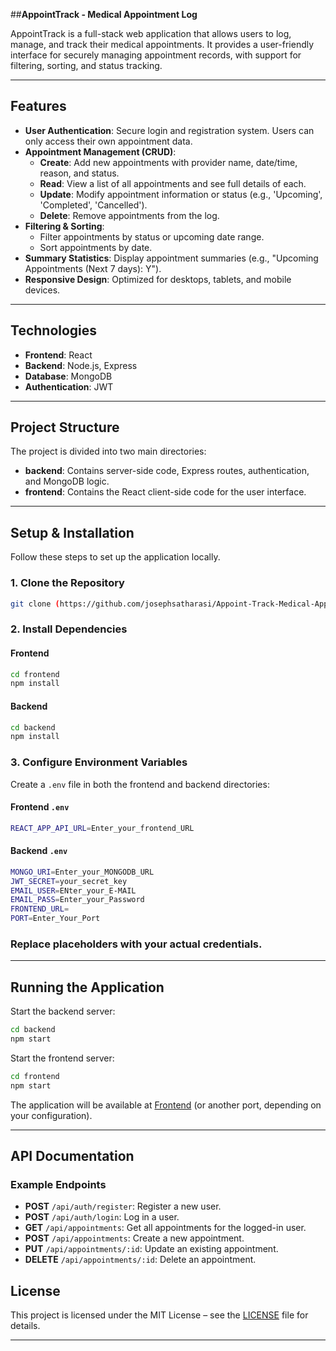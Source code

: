 ##**AppointTrack - Medical Appointment Log**


AppointTrack is a full-stack web application that allows users to log, manage, and track their medical appointments. It provides a user-friendly interface for securely managing appointment records, with support for filtering, sorting, and status tracking.

---

## Features

- **User Authentication**: Secure login and registration system. Users can only access their own appointment data.
- **Appointment Management (CRUD)**:
  - **Create**: Add new appointments with provider name, date/time, reason, and status.
  - **Read**: View a list of all appointments and see full details of each.
  - **Update**: Modify appointment information or status (e.g., 'Upcoming', 'Completed', 'Cancelled').
  - **Delete**: Remove appointments from the log.
- **Filtering & Sorting**:
  - Filter appointments by status or upcoming date range.
  - Sort appointments by date.
- **Summary Statistics**: Display appointment summaries (e.g., "Upcoming Appointments (Next 7 days): Y").
- **Responsive Design**: Optimized for desktops, tablets, and mobile devices.

---

## Technologies

- **Frontend**: React
- **Backend**: Node.js, Express
- **Database**: MongoDB
- **Authentication**: JWT

---

## Project Structure

The project is divided into two main directories:

- **backend**: Contains server-side code, Express routes, authentication, and MongoDB logic.
- **frontend**: Contains the React client-side code for the user interface.

---

## Setup & Installation

Follow these steps to set up the application locally.

### 1. Clone the Repository

```bash
git clone (https://github.com/josephsatharasi/Appoint-Track-Medical-Appointment-Log.git)
```

### 2. Install Dependencies

#### Frontend

```bash
cd frontend
npm install
```

#### Backend

```bash
cd backend
npm install
```

### 3. Configure Environment Variables

Create a `.env` file in both the frontend and backend directories:

#### Frontend `.env`

```bash
REACT_APP_API_URL=Enter_your_frontend_URL
```

#### Backend `.env`

```bash
MONGO_URI=Enter_your_MONGODB_URL
JWT_SECRET=your_secret_key
EMAIL_USER=ENter_your_E-MAIL    
EMAIL_PASS=Enter_your_Password
FRONTEND_URL=
PORT=Enter_Your_Port
```

### Replace placeholders with your actual credentials.

---

## Running the Application

Start the backend server:

```bash
cd backend
npm start
```

Start the frontend server:

```bash
cd frontend
npm start
```

The application will be available at [Frontend](https://frontend-rsli.onrender.com/) (or another port, depending on your configuration).

---

## API Documentation

### Example Endpoints

- **POST** `/api/auth/register`: Register a new user.
- **POST** `/api/auth/login`: Log in a user.
- **GET** `/api/appointments`: Get all appointments for the logged-in user.
- **POST** `/api/appointments`: Create a new appointment.
- **PUT** `/api/appointments/:id`: Update an existing appointment.
- **DELETE** `/api/appointments/:id`: Delete an appointment.



## License

This project is licensed under the MIT License – see the [LICENSE](LICENSE) file for details.

---

